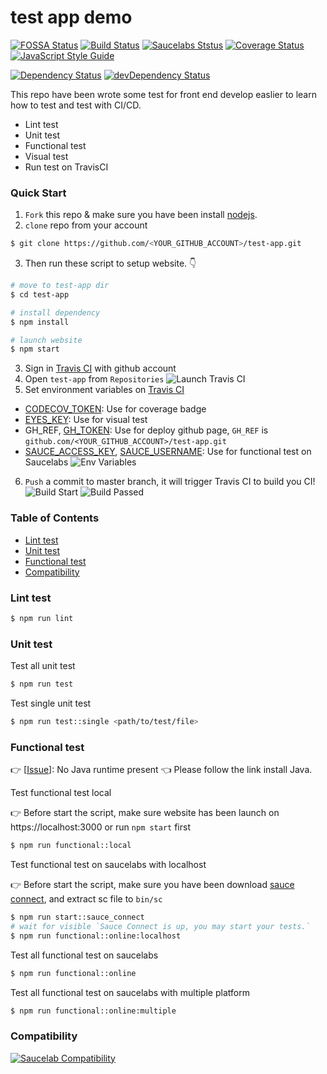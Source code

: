 # test app demo

[![FOSSA Status][fossa-status-image]][fossa-status-url]
[![Build Status][travis-image]][travis-url]
[![Saucelabs Ststus][sauce-labs-status-image]][sauce-labs-status-url]
[![Coverage Status][codecov-image]][codecov-url]
[![JavaScript Style Guide][standard-image]][standard-url]  

[![Dependency Status][david-dm-image]][david-dm-url]
[![devDependency Status][david-dm-dev-image]][david-dm-dev-url]
<!--[![HitCount][hit-count-image]][hit-count-url]-->

This repo have been wrote some test for front end develop easlier to learn how to test and test with CI/CD.

- Lint test
- Unit test
- Functional test
- Visual test
- Run test on TravisCI

### Quick Start
1. `Fork` this repo & make sure you have been install [nodejs][].
2. `clone` repo from your account
```zsh
$ git clone https://github.com/<YOUR_GITHUB_ACCOUNT>/test-app.git
```
3. Then run these script to setup website. 👇

```zsh
# move to test-app dir
$ cd test-app

# install dependency
$ npm install

# launch website
$ npm start
```
3. Sign in [Travis CI][] with github account
4. Open `test-app` from `Repositories`
  ![Launch Travis CI][launch-image]
5. Set environment variables on [Travis CI][]
  - [CODECOV_TOKEN][]: Use for coverage badge
  - [EYES_KEY][]: Use for visual test
  - GH_REF, [GH_TOKEN][]: Use for deploy github page, `GH_REF` is `github.com/<YOUR_GITHUB_ACCOUNT>/test-app.git`
  - [SAUCE_ACCESS_KEY][], [SAUCE_USERNAME][]: Use for functional test on Saucelabs
  ![Env Variables][env-var-image]
6. `Push` a commit to master branch, it will trigger Travis CI to build you CI!
  ![Build Start][build-start-image]
  ![Build Passed][build-passed-image]


### Table of Contents
- [Lint test]
- [Unit test]
- [Functional test]
- [Compatibility]

### Lint test
```zsh
$ npm run lint
```

### Unit test

Test all unit test
```zsh
$ npm run test
```

Test single unit test
```zsh
$ npm run test::single <path/to/test/file>
```

### Functional test

👉 [[Issue][]]: No Java runtime present 👈  Please follow the link install Java.

Test functional test local

👉 Before start the script, make sure website has been launch on https://localhost:3000 or run `npm start` first
```zsh
$ npm run functional::local
```

Test functional test on saucelabs with localhost

👉 Before start the script, make sure you have been download [sauce connect], and extract sc file to `bin/sc`
```zsh
$ npm run start::sauce_connect
# wait for visible `Sauce Connect is up, you may start your tests.`
$ npm run functional::online:localhost
```

Test all functional test on saucelabs
```zsh
$ npm run functional::online
```

Test all functional test on saucelabs with multiple platform
```zsh
$ npm run functional::online:multiple
```

### Compatibility
[![Saucelab Compatibility][compatibility-image]][compatibility-url]


<!-- badge -->
[fossa-status-image]: https://app.fossa.io/api/projects/git%2Bgithub.com%2Fsky172839465%2Ftest-app.svg?type=shield
[fossa-status-url]: https://app.fossa.io/projects/git%2Bgithub.com%2Fsky172839465%2Ftest-app?ref=badge_shield
[travis-image]: https://img.shields.io/travis/sky172839465/test-app.svg
[travis-url]: https://travis-ci.org/sky172839465/test-app
[sauce-labs-status-image]: https://saucelabs.com/buildstatus/sky810684?auth=2ba1bc713e96348bdc016376a5c28b9c
[sauce-labs-status-url]: https://saucelabs.com/u/sky810684
[codecov-image]: https://img.shields.io/codecov/c/github/sky172839465/test-app.svg
[codecov-url]: https://codecov.io/gh/sky172839465/test-app
[standard-image]: https://img.shields.io/badge/code_style-standard-brightgreen.svg
[standard-url]: https://standardjs.com
[david-dm-image]: https://david-dm.org/sky172839465/test-app.svg
[david-dm-url]: https://david-dm.org/sky172839465/test-app
[david-dm-dev-image]: https://david-dm.org/sky172839465/test-app/dev-status.svg
[david-dm-dev-url]: https://david-dm.org/sky172839465/test-app#info=devDependencies
[hit-count-image]: http://hits.dwyl.io/sky172839465/test-app.svg
[hit-count-url]: http://hits.dwyl.io/sky172839465/test-app
[compatibility-image]: https://saucelabs.com/browser-matrix/sky810684.svg
[compatibility-url]: https://saucelabs.com/u/sky810684

<!-- install -->
[nodejs]: https://nodejs.org
[Travis CI]: https://travis-ci.org/
[launch-image]: https://user-images.githubusercontent.com/9082423/52385822-50d80d00-2abe-11e9-97ce-acf44ac642f3.png
[env-var-image]: https://user-images.githubusercontent.com/9082423/52385867-8250d880-2abe-11e9-9a5f-613d8ac5cc89.png
[CODECOV_TOKEN]: https://codecov.io
[EYES_KEY]: https://applitools.com
[GH_TOKEN]: https://github.com/settings/tokens
[SAUCE_ACCESS_KEY]: https://saucelabs.com/
[SAUCE_USERNAME]: https://saucelabs.com/
[build-start-image]: https://user-images.githubusercontent.com/9082423/52386407-f3918b00-2ac0-11e9-821a-4f0123cd0d85.png
[build-passed-image]: https://user-images.githubusercontent.com/9082423/52386440-22a7fc80-2ac1-11e9-97dd-b81cb975085a.png

<!-- table of contents -->
[Lint test]: https://github.com/sky172839465/test-app#lint-test
[Unit Test]: https://github.com/sky172839465/test-app#unit-test
[Functional Test]: https://github.com/sky172839465/test-app#functional-test
[Environment Variables]: https://github.com/sky172839465/test-app#environment-variables
[Compatibility]: https://github.com/sky172839465/test-app#compatibility

<!-- Functional Test -->
[Issue]: https://github.com/vvo/selenium-standalone/issues/140#issuecomment-151254279
[sauce connect]: https://wiki.saucelabs.com/display/DOCS/Basic+Sauce+Connect+Proxy+Setup#BasicSauceConnectProxySetup-SettingUpSauceConnect